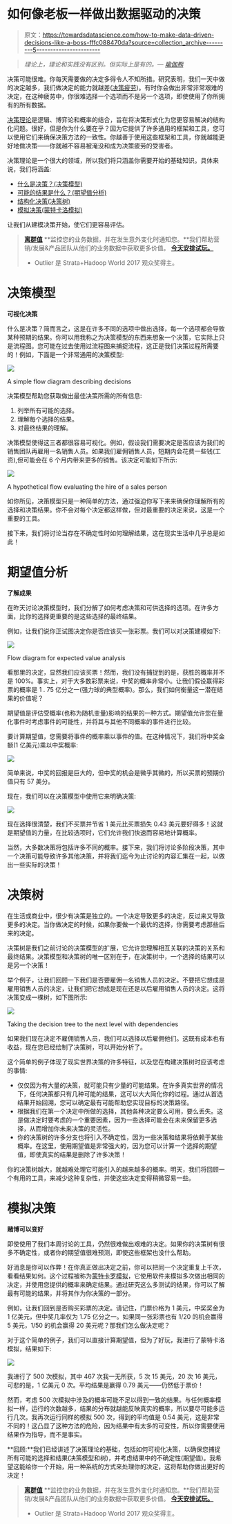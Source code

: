 # 如何像老板一样做出数据驱动的决策

> 原文：<https://towardsdatascience.com/how-to-make-data-driven-decisions-like-a-boss-fffc088470da?source=collection_archive---------5----------------------->

> *理论上，理论和实践没有区别。但实际上是有的。―* [*瑜伽熊*](https://www.goodreads.com/author/show/79014.Yogi_Berra)

决策可能很难。你每天需要做的决定多得令人不知所措。研究表明，我们一天中做的决定越多，我们做决定的能力就越差([决策疲劳](https://en.wikipedia.org/wiki/Decision_fatigue))。有时你会做出非常非常艰难的决定，在这种疲劳中，你很难选择一个选项而不是另一个选项，即使使用了你所拥有的所有数据。

[决策理论](https://en.wikipedia.org/wiki/Decision_theory)是逻辑、博弈论和概率的结合，旨在将决策形式化为您更容易解决的结构化问题。很好，但是你为什么要在乎？因为它提供了许多通用的框架和工具，您可以使用它们来确保决策方法的一致性。你越善于使用这些框架和工具，你就越能更好地做决策——你就越不容易被淹没和成为决策疲劳的受害者。

决策理论是一个很大的领域，所以我们将只涵盖你需要开始的基础知识。具体来说，我们将涵盖:

*   [什么是决策？(决策模型)](http://outlier.ai/2017/01/17/decision-theory-decision-models/)
*   [可能的结果是什么？(期望值分析)](http://outlier.ai/2017/01/18/decision-theory-expected-value-analysis)
*   [结构化决策(决策树)](http://outlier.ai/2017/01/19/decision-theory-decision-trees/)
*   [模拟决策(蒙特卡洛模拟)](http://outlier.ai/2017/01/20/decision-theory-simulating-decisions)

让我们从建模决策开始，使它们更容易评估。

> [**离群值**](http://outlier.ai/about-outlier/) **监控您的业务数据，并在发生意外变化时通知您。**我们帮助营销/发展&产品团队从他们的业务数据中获取更多价值。 [**今天安排试玩。**](http://outlier.ai/)
> 
> - Outlier 是 Strata+Hadoop World 2017 观众奖得主。

# 决策模型

**可视化决策**

什么是决策？简而言之，这是在许多不同的选项中做出选择，每一个选项都会导致某种预期的结果。你可以用我称之为决策模型的东西来想象一个决策，它实际上只是流程图。您可能在过去使用过流程图来捕捉流程，这正是我们决策过程所需要的！例如，下面是一个非常通用的决策模型:

![](img/aa690a675416d456ab162592bc5bf483.png)

A simple flow diagram describing decisions

决策模型帮助您获取做出最佳决策所需的所有信息:

1.  列举所有可能的选择。
2.  理解每个选择的结果。
3.  对最终结果的理解。

决策模型使得这三者都很容易可视化。例如，假设我们需要决定是否应该为我们的销售团队再雇用一名销售人员。如果我们雇佣销售人员，短期内会花费一些钱(工资),但可能会在 6 个月内带来更多的销售。该决定可能如下所示:

![](img/1fa6bf8d71a2800979e46e163e55825a.png)

A hypothetical flow evaluating the hire of a sales person

如你所见，决策模型只是一种简单的方法，通过强迫你写下来来确保你理解所有的选择和决策结果。你不会对每个决定都这样做，但对最重要的决定来说，这是一个重要的工具。

接下来，我们将讨论当存在不确定性时如何理解结果，这在现实生活中几乎总是如此！

# 期望值分析

**了解成果**

在昨天讨论决策模型时，我们分解了如何考虑决策和可供选择的选项。在许多方面，比你的选择更重要的是这些选择的最终结果。

例如，让我们说你正试图决定你是否应该买一张彩票。我们可以对决策建模如下:

![](img/157851bf1ddcc2544d05d4f08a196103.png)

Flow diagram for expected value analysis

看那里的决定，显然我们应该买票！然而，我们没有捕捉到的是，获胜的概率并不是 100%。事实上，对于大多数彩票来说，中奖的概率非常小。让我们假设赢得彩票的概率是 1 . 75 亿分之一(强力球的典型概率)。那么，我们如何衡量这一潜在结果的价值呢？

期望值是评估受概率(也称为随机变量)影响的结果的一种方式。期望值允许您在量化事件时考虑事件的可能性，并将其与其他不同概率的事件进行比较。

要计算期望值，您需要将事件的概率乘以事件的值。在这种情况下，我们将中奖金额(1 亿美元)乘以中奖概率:

![](img/2f9c30df1f84f3a31e26a497917e3597.png)

简单来说，中奖的回报是巨大的，但中奖的机会是微乎其微的，所以买票的预期价值只有 57 美分。

现在，我们可以在决策模型中使用它来明确决策:

![](img/f653fb99be8c552a2bfeafee87b880e0.png)

现在选择很清楚，我们不买票并节省 1 美元比买票损失 0.43 美元要好得多！这就是期望值的力量，在比较选项时，它们允许我们快速而容易地计算概率。

当然，大多数决策将包括许多不同的概率。接下来，我们将讨论多阶段决策，其中一个决策可能导致许多其他决策，并将我们迄今为止讨论的内容汇集在一起，以做出一些实际的决策！

# 决策树

在生活或商业中，很少有决策是独立的。一个决定导致更多的决定，反过来又导致更多的决定。当你做决定的时候，如果你要做一个最优的选择，你需要考虑那些后来的决定。

决策树是我们之前讨论的决策模型的扩展，它允许您理解相互关联的决策的关系和最终结果。决策模型和决策树的唯一区别在于，在决策树中，一个选择的结果可以是另一个决策！

举个例子，让我们回顾一下我们是否要雇佣一名销售人员的决定。不要把它想成是雇用销售人员的决定，让我们把它想成是现在还是以后雇用销售人员的决定。这将决策变成一棵树，如下图所示:

![](img/21f8170be5af8dd1decba88f489a8ad1.png)

Taking the decision tree to the next level with dependencies

如果我们现在决定不雇佣销售人员，我们可以选择以后雇佣他们。这既有成本也有收益，现在您已经绘制了决策树，可以开始分析了。

这个简单的例子体现了现实世界决策的许多特征，以及您在构建决策树时应该考虑的事情:

*   仅仅因为有大量的决策，就可能只有少量的可能结果。在许多真实世界的情况下，任何决策都只有几种可能的结果，这可以大大简化你的过程。通过从首选结果开始回溯，您可以确定最有可能帮助您实现目标的决策路径。
*   根据我们在第一个决定中所做的选择，其他各种决定要么可用，要么丢失。这是做决定时要考虑的一个重要因素，因为一些选择可能会在未来保留更多选择，从而增加你未来决策的灵活性。
*   你的决策树的许多分支也将引入不确定性，因为一些决策和结果将依赖于某些概率。在这里，使用期望值是非常强大的，因为您可以计算一个选择的期望值，即使真实的结果是删除了许多决策！

你的决策树越大，就越难处理它可能引入的越来越多的概率。明天，我们将回顾一个有用的工具，来减少这种复杂性，并使这些决定变得稍微容易一些。

# 模拟决策

**赌博可以变好**

即使使用了我们本周讨论的工具，仍然很难做出艰难的决定。如果你的决策树有很多不确定性，或者你的期望值很难预测，即使这些框架也没什么帮助。

好消息是你可以作弊！在你真正做出决定之前，你可以把同一个决定重复上千次，看看结果如何。这个过程被称为[蒙特卡罗模拟](https://en.wikipedia.org/wiki/Monte_Carlo_method)，它使用软件来模拟多次做出相同的决定，并使用您提供的概率来确定结果。通过研究这么多测试的结果，你可以了解最有可能的结果，并将其作为你决策的一部分。

例如，让我们回到是否购买彩票的决定。请记住，门票价格为 1 美元，中奖奖金为 1 亿美元，但中奖几率仅为 1.75 亿分之一。如果同一张彩票也有 1/20 的机会赢得 5 美元，1/50 的机会赢得 20 美元呢？那我们怎么做决定呢？

对于这个简单的例子，我们可以直接计算期望值，但为了好玩，我进行了蒙特卡洛模拟，结果如下:

![](img/213e185eb2fc8cfae229898d2c00da9a.png)

我进行了 500 次模拟，其中 467 次我一无所获，5 次 15 美元，20 次 16 美元，可悲的是，1 亿美元 0 次。平均结果是赢得 0.79 美元——仍然低于票价！

然而，考虑 500 次模拟中涉及的概率可能不足以得到一致的结果。与任何概率模拟一样，运行的次数越多，结果的分布就越能反映真实的概率，所以要尽可能多运行几次。我再次运行同样的模拟 500 次，得到的平均值是 0.54 美元，这是非常不同的！这凸显了这种方法的危险，因为结果中有太多的可变性，所以你需要使用结果作为指导，而不是事实。

**回顾:**我们已经讲述了决策理论的基础，包括如何可视化决策，以确保您捕捉所有可能的选择和结果(决策模型和树)，并考虑结果中的不确定性(期望值)。我希望这能给你一个开始，用一种系统的方式来处理你的决定，这将帮助你做出更好的决定！

> [**离群值**](http://outlier.ai/about-outlier/) **监控您的业务数据，并在发生意外变化时通知您。**我们帮助营销/发展&产品团队从他们的业务数据中获取更多价值。 [**今天安排试玩。**](http://outlier.ai/)
> 
> - Outlier 是 Strata+Hadoop World 2017 观众奖得主。